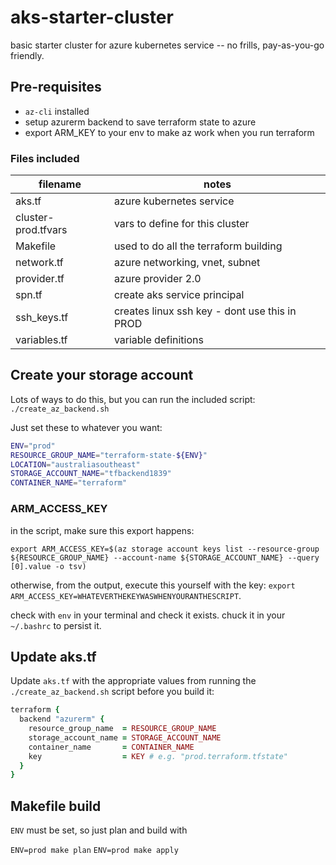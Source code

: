 # aks-starter-cluster

basic starter cluster for azure kubernetes service -- no frills, pay-as-you-go friendly.

## Pre-requisites

* `az-cli` installed
* setup azurerm backend to save terraform state to azure
* export ARM_KEY to your env to make az work when you run terraform

### Files included

| filename | notes |
| --- | --- |
| aks.tf | azure kubernetes service |
| cluster-prod.tfvars | vars to define for this cluster |
| Makefile | used to do all the terraform building |
| network.tf | azure networking, vnet, subnet |
| provider.tf | azure provider 2.0 |
| spn.tf | create aks service principal |
| ssh_keys.tf | creates linux ssh key - dont use this in PROD |
| variables.tf | variable definitions |

## Create your storage account

Lots of ways to do this, but you can run the included script: `./create_az_backend.sh`

Just set these to whatever you want:

```sh
ENV="prod"
RESOURCE_GROUP_NAME="terraform-state-${ENV}"
LOCATION="australiasoutheast"
STORAGE_ACCOUNT_NAME="tfbackend1839"
CONTAINER_NAME="terraform"
```

### ARM_ACCESS_KEY

in the script, make sure this export happens:

`export ARM_ACCESS_KEY=$(az storage account keys list --resource-group ${RESOURCE_GROUP_NAME} --account-name ${STORAGE_ACCOUNT_NAME} --query [0].value -o tsv)`

otherwise, from the output, execute this yourself with the key: `export ARM_ACCESS_KEY=WHATEVERTHEKEYWASWHENYOURANTHESCRIPT`.

check with `env` in your terminal and check it exists. chuck it in your `~/.bashrc` to persist it.

## Update aks.tf

Update `aks.tf` with the appropriate values from running the `./create_az_backend.sh` script before you build it:

```ruby
terraform {
  backend "azurerm" {
    resource_group_name  = RESOURCE_GROUP_NAME
    storage_account_name = STORAGE_ACCOUNT_NAME
    container_name       = CONTAINER_NAME
    key                  = KEY # e.g. "prod.terraform.tfstate"
  }
}
```

## Makefile build

`ENV` must be set, so just plan and build with

`ENV=prod make plan`
`ENV=prod make apply`
